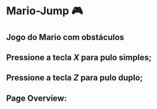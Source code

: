 # Mario-Jump :video_game:

## Jogo do Mario com obstáculos



## Pressione a tecla <i>X</i> para pulo simples;

## Pressione a tecla <i>Z</i> para pulo duplo;



## Page Overview:


